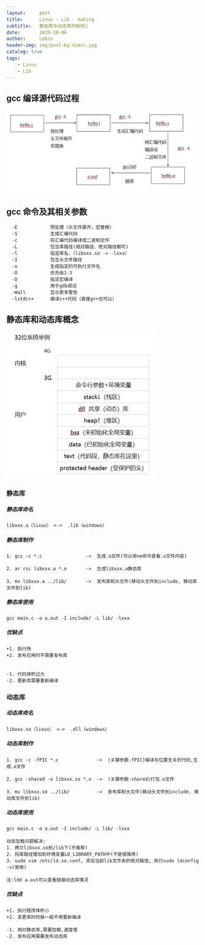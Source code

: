 ```yaml
---
layout:     post                    
title:      Linux - Lib - making           
subtitle:   静态库与动态库的制作📂
date:       2020-10-06            
author:     Lebin                     
header-img: img/post-bg-Vimrc.jpg
catalog: true                       
tags:                               
    - Linux
    - Lib
---
```


## gcc 编译源代码过程
![过程图](../img/post-Lib-gcc.jpg)

## gcc 命令及其相关参数
```
  -E            预处理（头文件展开，宏替换）
  -S            生成汇编代码
  -c            将汇编代码编译成二进制文件
  -L            包含库路径(相对路径、绝对路径都可)
  -l            指定库名，（libxxx.so -> -lxxx）
  -I            包含头文件路径
  -o            生成指定的可执行文件名
  -O            优先级1-3
  -D            指定宏编译
  -g            用于gdb调试
  -Wall         显示更多警告
  -lstdc++      编译c++代码（直接g++也可以）
```

## 静态库和动态库概念
![概念图](../img/post-Lib-a_so.jpg)

### 静态库
##### 静态库命名
```
libxxx.a（lixux） <->  .lib（windows）
```
##### 静态库制作
```
1. gcc -c *.c                ->  生成.o文件(可以用nm命令查看.o文件内容)

2. ar rsc libxxx.a *.o       ->  生成libxxx.a静态库

3. mv libxxx.a ../lib/       ->  发布库和头文件(移动头文件到include, 移动库文件到lib)
```

##### 静态库使用
```
gcc main.c -o a.out -I include/ -L lib/ -lxxx
```

##### 优缺点
```
+1. 执行快
+2. 发布应用时不需要发布库


-1. 代码体积过大
-2. 更新库需要重新编译
```

### 动态库
##### 动态库命名
```
libxxx.so（lixux） <->  .dll（windows）
```

##### 动态库制作
```
1. gcc -c -fPIC *.c              ->  (关键参数-fPIC)编译与位置无关的代码,生成.o文件

2. gcc -shared -o libxxx.so *.o  ->  (关键参数-shared)打包.o文件

3. mv libxxx.so ../lib/          ->  发布库和头文件(移动头文件到include, 移动库文件到lib)
```

##### 动态库使用
```
gcc main.c -o a.out -I include/ -L lib/ -lxxx

动态加载问题解决:
1. 拷贝libxxx.so到/lib下(不推荐)
2. 将库路径增加到环境变量LD_LIBRARY_PATH中(不是很推荐)
3. sudo vim /etc/ld.so.conf, 添加当前lib文件夹的绝对路径, 执行sudo ldconfig -v(常用)

注:ldd a.out可以查看链接动态库情况
```

##### 优缺点
```
+1. 执行程序体积小
+2. 变更库的时候一般不用重新编译

-1. 相对静态库,需要加载,速度慢
-2. 发布应用需要发布动态库
```